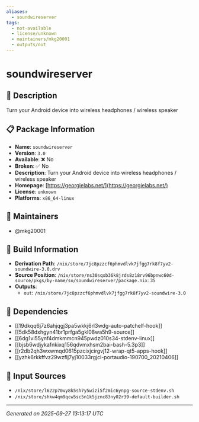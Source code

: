 ```yaml
---
aliases:
  - soundwireserver
tags:
  - not-available
  - license/unknown
  - maintainers/mkg20001
  - outputs/out
---
```


# soundwireserver

## 📝 Description

Turn your Android device into wireless headphones / wireless speaker

## 📋 Package Information

- **Name**: `soundwireserver`
- **Version**: `3.0`
- **Available**: ❌ No
- **Broken**: ✅ No
- **Description**: Turn your Android device into wireless headphones / wireless speaker
- **Homepage**: [https://georgielabs.net/](https://georgielabs.net/)
- **License**: `unknown`
- **Platforms**: `x86_64-linux`
## 👥 Maintainers

- @mkg20001


## 🔧 Build Information

- **Derivation Path**: `/nix/store/7jc8pzzcf6phmvdlvk7jfgg7rk8f7yv2-soundwire-3.0.drv`
- **Source Position**: `/nix/store/ns30sqxb36k8jrds8z18rv96bpnwc60d-source/pkgs/by-name/so/soundwireserver/package.nix:35`
- **Outputs**:
  - `out`:  `/nix/store/7jc8pzzcf6phmvdlvk7jfgg7rk8f7yv2-soundwire-3.0`

## 🔗 Dependencies

- [[19dkqq6j7z6ahjqgj3pa5wkkj6rl3wdg-auto-patchelf-hook]]
- [[5dk58dxhgyn41br1prfga5gkl08wa5h9-source]]
- [[6dg1vi55ynf4dmkmmcn945pwdz010s34-stdenv-linux]]
- [[bjsb6wdjykafnkixq156qdvmxhsm2bai-bash-5.3p3]]
- [[r2db2qh3wxwmqd0615pzcixjcirgvj12-wrap-qt5-apps-hook]]
- [[yzhk6rkkffvz29wzflj7yj10033rgjci-portaudio-190700_20210406]]

## 📁 Input Sources

- `/nix/store/l622p70vy8k5sh7y5wizi5f2mic6ynpg-source-stdenv.sh`
- `/nix/store/shkw4qm9qcw5sc5n1k5jznc83ny02r39-default-builder.sh`

---
*Generated on 2025-09-27 13:13:17 UTC*
